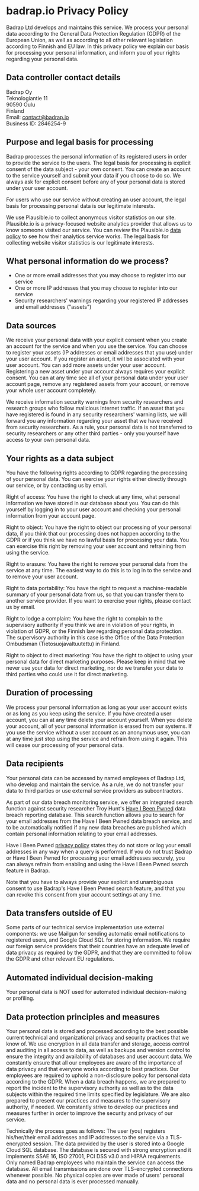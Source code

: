 # badrap.io Privacy Policy

Badrap Ltd develops and maintains this service. We process your
personal data according to the General Data Protection Regulation (GDPR)
of the European Union, as well as according to all other relevant
legislation according to Finnish and EU law. In this privacy
policy we explain our basis for processing your personal
information, and inform you of your rights regarding your personal
data.

## Data controller contact details

Badrap Oy\
Teknologiantie 11\
90590 Oulu\
Finland\
Email: [contact@badrap.io](contact@badrap.io)\
Business ID: 2846254-9

## Purpose and legal basis for processing

Badrap processes the personal information of its registered users in order to
provide the service to the users. The legal basis for processing is explicit
consent of the data subject - your own consent. You can create an account to the
service yourself and submit your data if you choose to do so. We
always ask for explicit consent before any of your personal data is stored under
your user account.

For users who use our service without creating an user account, the legal
basis for processing personal data is our legitimate interests. 

We use Plausible.io to collect anonymous visitor statistics on our site. 
Plausible.io is a privacy-focused website analytics provider that allows us to 
know someone visited our service. You can review the Plausible.io 
[data policy](https://plausible.io/data-policy) to see how their analytics service 
works. The legal basis for collecting website visitor statistics is our legitimate 
interests.

## What personal information do we process?

- One or more email addresses that you may choose to register into our service
- One or more IP addresses that you may choose to register into our service
- Security researchers' warnings regarding your registered IP addresses and email addresses ("assets")

## Data sources

We receive your personal data with your explicit consent when you
create an account for the service and when you use the service. You
can choose to register your assets (IP addresses or email addresses
that you use) under your user account. If you register an asset, it will
be associated with your user account. You can add more assets
under your user account. Registering a new asset under your account always
requires your explicit consent. You can at any time see all of your
personal data under your user account page, remove any registered assets
from your account, or remove your whole user account completely.

We receive information security warnings from security researchers and
research groups who follow malicious Internet traffic. If an asset
that you have registered is found in any security researchers' warning lists,
we will forward you any information regarding your asset that we have
received from security researchers. As a rule, your personal data is not
transferred to security researchers or any other third parties - only you
yourself have access to your own personal data.

## Your rights as a data subject

You have the following rights according to GDPR regarding the processing
of your personal data. You can exercise your rights either directly
through our service, or by contacting us by email.

Right of access: You have the right to check at any time, what personal
information we have stored in our database about you. You can do this
yourself by logging in to your user account and checking your personal
information from your account page.

Right to object: You have the right to object our processing of your personal
data, if you think that our processing does not happen according to the GDPR
or if you think we have no lawful basis for processing your data. You
can exercise this right by removing your user account and refraining from
using the service.

Right to erasure: You have the right to remove your personal data from
the service at any time. The easiest way to do this is to log in to the
service and to remove your user account.

Right to data portability: You have the right to request a machine-readable
summary of your personal data from us, so that you can transfer them to another
service provider. If you want to exercise your rights, please contact us
by email.

Right to lodge a complaint: You have the right to complain to the supervisory
authority if you think we are in violation of your rights, in violation of
GDPR, or the Finnish law regarding personal data protection. The supervisory
authority in this case is the Office of the Data Protection Ombudsman
(Tietosuojavaltuutettu) in Finland.

Right to object to direct marketing: You have the right
to object to using your personal data for direct marketing purposes. Please keep
in mind that we never use your data for direct marketing, nor do we transfer
your data to third parties who could use it for direct marketing.

## Duration of processing

We process your personal information as long as your user account exists or
as long as you keep using the service. If you have created a user account, you
can at any time delete your account yourself. When you delete your account,
all of your personal information is erased from our systems. If you use the
service without a user account as an anonymous user, you can at any time
just stop using the service and refrain from using it again. This will
cease our processing of your personal data.

## Data recipients

Your personal data can be accessed by named employees of Badrap Ltd,
who develop and maintain the service. As a rule, we do not transfer
your data to third parties or use external service providers as
subcontractors.

As part of our data breach monitoring service, we offer an integrated
search function against security researcher Troy Hunt's [Have I Been Pwned](https://haveibeenpwned.com/)
data breach reporting database. This search function allows you to search for
your email addresses from the Have I Been Pwned data breach service, and to be
automatically notified if any new data breaches are published which contain
personal information relating to your email addresses.

Have I Been Pwned [privacy policy](https://haveibeenpwned.com/Privacy) states
they do not store or log your email addresses in any way when a query is
performed. If you do not trust Badrap or Have I Been Pwned for processing
your email addresses securely, you can always refrain from enabling and using
the Have I Been Pwned search feature in Badrap.

Note that you have to always provide your explicit and unambiguous consent to
use Badrap's Have I Been Pwned search feature, and that you can revoke
this consent from your account settings at any time.

## Data transfers outside of EU

Some parts of our technical service implementation use external components:
we use Mailgun for sending automatic email notifications to registered users, 
and Google Cloud SQL for storing information. We require our foreign service 
providers that their countries have an adequate level of data privacy as 
required by the GDPR, and that they are committed to follow the GDPR and 
other relevant EU regulations.

## Automated individual decision-making

Your personal data is NOT used for automated individual decision-making or
profiling.

## Data protection principles and measures

Your personal data is stored and processed according to the best possible
current technical and organizational privacy and security practices that
we know of. We use encryption in all data transfer and storage, access
control and auditing in all access to data, as well as backups and
version control to ensure the integrity and availability of databases and
user account data. We constantly ensure that all our employees are
aware of the importance of data privacy and that everyone works
according to best practices. Our employees are required to uphold
a non-disclosure policy for personal data according to the GDPR. When
a data breach happens, we are prepared to report the incident to the
supervisory authority as well as to the data subjects within the
required time limits specified by legislature. We are also prepared
to present our practices and measures to the supervisory authority, if needed.
We constantly strive to develop our practices and measures further
in order to improve the security and privacy of our service.

Technically the process goes as follows: The user (you) registers
his/her/their email addresses and IP addresses to the service via a
TLS-encrypted session. The data provided by the user is stored into
a Google Cloud SQL database. The database is secured with strong
encryption and it implements SSAE 16, ISO 27001, PCI DSS v3.0 and HIPAA
requirements. Only named Badrap employees who maintain the service
can access the database. All email transmissions are done over
TLS-encrypted connections whenever possible. No physical copies are
ever made of users' personal data and no personal data is ever processed
manually.
